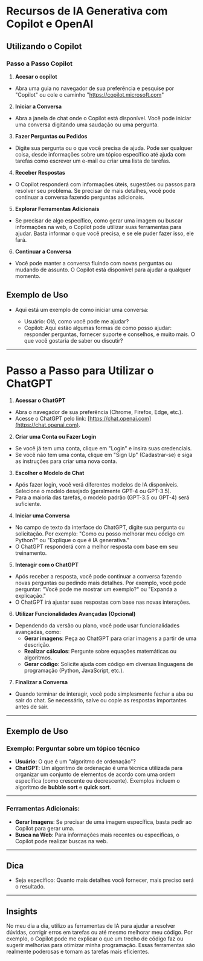 # Recursos de IA Generativa com Copilot e OpenAI

## Utilizando o Copilot

### Passo a Passo Copilot

1. **Acesar o copilot**
  - Abra uma guia no navegador de sua preferência e pesquise por "Copilot" ou cole o caminho "https://copilot.microsoft.com"
  
2. **Iniciar a Conversa**
 - Abra a janela de chat onde o Copilot está disponível. Você pode iniciar uma conversa digitando uma saudação ou uma pergunta.

3. **Fazer Perguntas ou Pedidos**
 - Digite sua pergunta ou o que você precisa de ajuda. Pode ser qualquer coisa, desde informações sobre um tópico específico até ajuda com tarefas como escrever um e-mail ou criar uma lista de tarefas.

4. **Receber Respostas**
 - O Copilot responderá com informações úteis, sugestões ou passos para resolver seu problema. Se precisar de mais detalhes, você pode continuar a conversa fazendo perguntas adicionais.

5. **Explorar Ferramentas Adicionais**
 - Se precisar de algo específico, como gerar uma imagem ou buscar informações na web, o Copilot pode utilizar suas ferramentas para ajudar. Basta informar o que você precisa, e se ele puder fazer isso, ele fará.

6. **Continuar a Conversa**
 - Você pode manter a conversa fluindo com novas perguntas ou mudando de assunto. O Copilot está disponível para ajudar a qualquer momento.

## Exemplo de Uso
- Aqui está um exemplo de como iniciar uma conversa:

  - Usuário: Olá, como você pode me ajudar?
  - Copilot: Aqui estão algumas formas de como posso ajudar: responder perguntas, fornecer suporte e conselhos, e muito mais. O que você gostaria de saber ou discutir?

---

# Passo a Passo para Utilizar o ChatGPT

 1. **Acessar o ChatGPT**
   - Abra o navegador de sua preferência (Chrome, Firefox, Edge, etc.).
   - Acesse o ChatGPT pelo link: [https://chat.openai.com](https://chat.openai.com).
   
 2. **Criar uma Conta ou Fazer Login**
   - Se você já tem uma conta, clique em "Login" e insira suas credenciais.
   - Se você não tem uma conta, clique em "Sign Up" (Cadastrar-se) e siga as instruções para criar uma nova conta.

 3. **Escolher o Modelo de Chat**
   - Após fazer login, você verá diferentes modelos de IA disponíveis. Selecione o modelo desejado (geralmente GPT-4 ou GPT-3.5).
   - Para a maioria das tarefas, o modelo padrão (GPT-3.5 ou GPT-4) será suficiente.

 4. **Iniciar uma Conversa**
   - No campo de texto da interface do ChatGPT, digite sua pergunta ou solicitação. Por exemplo: "Como eu posso melhorar meu código em Python?" ou "Explique o que é IA generativa."
   - O ChatGPT responderá com a melhor resposta com base em seu treinamento.

 5. **Interagir com o ChatGPT**
   - Após receber a resposta, você pode continuar a conversa fazendo novas perguntas ou pedindo mais detalhes. Por exemplo, você pode perguntar: "Você pode me mostrar um exemplo?" ou "Expanda a explicação."
   - O ChatGPT irá ajustar suas respostas com base nas novas interações.

 6. **Utilizar Funcionalidades Avançadas (Opcional)**
   - Dependendo da versão ou plano, você pode usar funcionalidades avançadas, como:
     - **Gerar imagens**: Peça ao ChatGPT para criar imagens a partir de uma descrição.
     - **Realizar cálculos**: Pergunte sobre equações matemáticas ou algoritmos.
     - **Gerar código**: Solicite ajuda com código em diversas linguagens de programação (Python, JavaScript, etc.).

 7. **Finalizar a Conversa**
   - Quando terminar de interagir, você pode simplesmente fechar a aba ou sair do chat. Se necessário, salve ou copie as respostas importantes antes de sair.

---

## Exemplo de Uso

### Exemplo: Perguntar sobre um tópico técnico
- **Usuário**: O que é um "algoritmo de ordenação"?
- **ChatGPT**: Um algoritmo de ordenação é uma técnica utilizada para organizar um conjunto de elementos de acordo com uma ordem específica (como crescente ou decrescente). Exemplos incluem o algoritmo de **bubble sort** e **quick sort**.

---

### Ferramentas Adicionais:
- **Gerar Imagens**: Se precisar de uma imagem específica, basta pedir ao Copilot para gerar uma.
- **Busca na Web**: Para informações mais recentes ou específicas, o Copilot pode realizar buscas na web.

---

## Dica
- Seja específico: Quanto mais detalhes você fornecer, mais preciso será o resultado.

---
## Insights
No meu dia a dia, utilizo as ferramentas de IA para ajudar a resolver dúvidas, corrigir erros em tarefas ou até mesmo melhorar meu código. Por exemplo, o Copilot pode me explicar o que um trecho de código faz ou sugerir melhorias para otimizar minha programação. Essas ferramentas são realmente poderosas e tornam as tarefas mais eficientes.

